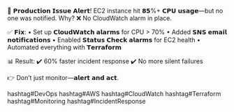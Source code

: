 🚨 𝗣𝗿𝗼𝗱𝘂𝗰𝘁𝗶𝗼𝗻 𝗜𝘀𝘀𝘂𝗲 𝗔𝗹𝗲𝗿𝘁!
EC2 instance hit 𝟴𝟱%+ 𝗖𝗣𝗨 𝘂𝘀𝗮𝗴𝗲—but no one was notified. Why? ❌ No CloudWatch alarm in place.

✅ 𝗙𝗶𝘅:
• Set up 𝗖𝗹𝗼𝘂𝗱𝗪𝗮𝘁𝗰𝗵 𝗮𝗹𝗮𝗿𝗺𝘀 for CPU > 70%
• Added 𝗦𝗡𝗦 𝗲𝗺𝗮𝗶𝗹 𝗻𝗼𝘁𝗶𝗳𝗶𝗰𝗮𝘁𝗶𝗼𝗻𝘀
• Enabled 𝗦𝘁𝗮𝘁𝘂𝘀 𝗖𝗵𝗲𝗰𝗸 𝗮𝗹𝗮𝗿𝗺𝘀 for EC2 health
• Automated everything with 𝗧𝗲𝗿𝗿𝗮𝗳𝗼𝗿𝗺

📊 Result:
✔️ 60% faster incident response
✔️ No more silent failures

👉 Don’t just monitor—𝗮𝗹𝗲𝗿𝘁 𝗮𝗻𝗱 𝗮𝗰𝘁.

hashtag#DevOps hashtag#AWS hashtag#CloudWatch hashtag#Terraform hashtag#Monitoring hashtag#IncidentResponse
